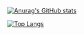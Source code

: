 <!---
- 👋 Hi, I’m @chenp640
- 👀 I’m interested in ...
- 🌱 I’m currently learning ...
- 💞️ I’m looking to collaborate on ...
- 📫 How to reach me ...

chenp640/chenp640 is a ✨ special ✨ repository because its `README.md` (this file) appears on your GitHub profile.
You can click the Preview link to take a look at your changes.
--->

[![Anurag's GitHub stats](https://github-readme-stats.vercel.app/api?username=chenp640)](https://github.com/anuraghazra/github-readme-stats)

[![Top Langs](https://github-readme-stats.vercel.app/api/top-langs/?username=chenp640)](https://github.com/anuraghazra/github-readme-stats)
